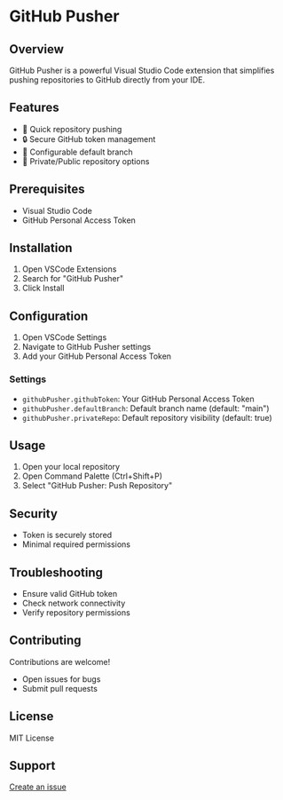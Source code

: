 # GitHub Pusher

## Overview

GitHub Pusher is a powerful Visual Studio Code extension that simplifies pushing repositories to GitHub directly from your IDE.

## Features

- 🚀 Quick repository pushing
- 🔒 Secure GitHub token management
- 🌿 Configurable default branch
- 🔐 Private/Public repository options

## Prerequisites

- Visual Studio Code
- GitHub Personal Access Token

## Installation

1. Open VSCode Extensions
2. Search for "GitHub Pusher"
3. Click Install

## Configuration

1. Open VSCode Settings
2. Navigate to GitHub Pusher settings
3. Add your GitHub Personal Access Token

### Settings

- `githubPusher.githubToken`: Your GitHub Personal Access Token
- `githubPusher.defaultBranch`: Default branch name (default: "main")
- `githubPusher.privateRepo`: Default repository visibility (default: true)

## Usage

1. Open your local repository
2. Open Command Palette (Ctrl+Shift+P)
3. Select "GitHub Pusher: Push Repository"

## Security

- Token is securely stored
- Minimal required permissions

## Troubleshooting

- Ensure valid GitHub token
- Check network connectivity
- Verify repository permissions

## Contributing

Contributions are welcome! 
- Open issues for bugs
- Submit pull requests

## License

MIT License

## Support

[Create an issue](https://github.com/YourGitHubUsername/vscode-github-pusher/issues)
